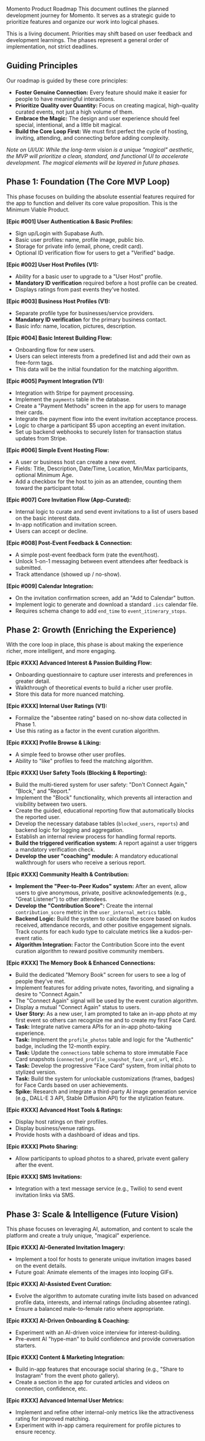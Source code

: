 Momento Product Roadmap
This document outlines the planned development journey for Momento. It serves as a strategic guide to prioritize features and organize our work into logical phases.

This is a living document. Priorities may shift based on user feedback and development learnings. The phases represent a general order of implementation, not strict deadlines.

## Guiding Principles

Our roadmap is guided by these core principles:

- **Foster Genuine Connection:** Every feature should make it easier for people to have meaningful interactions.
- **Prioritize Quality over Quantity:** Focus on creating magical, high-quality curated events, not just a high volume of them.
- **Embrace the Magic:** The design and user experience should feel special, intentional, and a little bit magical.
- **Build the Core Loop First:** We must first perfect the cycle of hosting, inviting, attending, and connecting before adding complexity.

_Note on UI/UX: While the long-term vision is a unique "magical" aesthetic, the MVP will prioritize a clean, standard, and functional UI to accelerate development. The magical elements will be layered in future phases._

## Phase 1: Foundation (The Core MVP Loop)

This phase focuses on building the absolute essential features required for the app to function and deliver its core value proposition. This is the Minimum Viable Product.

**[Epic #001] User Authentication & Basic Profiles:**

- Sign up/Login with Supabase Auth.
- Basic user profiles: name, profile image, public bio.
- Storage for private info (email, phone, credit card).
- Optional ID verification flow for users to get a "Verified" badge.

**[Epic #002] User Host Profiles (V1):**

- Ability for a basic user to upgrade to a "User Host" profile.
- **Mandatory ID verification** required before a host profile can be created.
- Displays ratings from past events they've hosted.

**[Epic #003] Business Host Profiles (V1):**

- Separate profile type for businesses/service providers.
- **Mandatory ID verification** for the primary business contact.
- Basic info: name, location, pictures, description.

**[Epic #004] Basic Interest Building Flow:**

- Onboarding flow for new users.
- Users can select interests from a predefined list and add their own as free-form tags.
- This data will be the initial foundation for the matching algorithm.

**[Epic #005] Payment Integration (V1):**

- Integration with Stripe for payment processing.
- Implement the `payments` table in the database.
- Create a "Payment Methods" screen in the app for users to manage their cards.
- Integrate the payment flow into the event invitation acceptance process.
- Logic to charge a participant $5 upon accepting an event invitation.
- Set up backend webhooks to securely listen for transaction status updates from Stripe.

**[Epic #006] Simple Event Hosting Flow:**

- A user or business host can create a new event.
- Fields: Title, Description, Date/Time, Location, Min/Max participants, optional Minimum Age.
- Add a checkbox for the host to join as an attendee, counting them toward the participant total.

**[Epic #007] Core Invitation Flow (App-Curated):**

- Internal logic to curate and send event invitations to a list of users based on the basic interest data.
- In-app notification and invitation screen.
- Users can accept or decline.

**[Epic #008] Post-Event Feedback & Connection:**

- A simple post-event feedback form (rate the event/host).
- Unlock 1-on-1 messaging between event attendees after feedback is submitted.
- Track attendance (showed up / no-show).

**[Epic #009] Calendar Integration:**

- On the invitation confirmation screen, add an "Add to Calendar" button.
- Implement logic to generate and download a standard `.ics` calendar file.
- Requires schema change to add `end_time` to `event_itinerary_stops`.

## Phase 2: Growth (Enriching the Experience)

With the core loop in place, this phase is about making the experience richer, more intelligent, and more engaging.

**[Epic #XXX] Advanced Interest & Passion Building Flow:**

- Onboarding questionnaire to capture user interests and preferences in greater detail.
- Walkthrough of theoretical events to build a richer user profile.
- Store this data for more nuanced matching.

**[Epic #XXX] Internal User Ratings (V1):**

- Formalize the "absentee rating" based on no-show data collected in Phase 1.
- Use this rating as a factor in the event curation algorithm.

**[Epic #XXX] Profile Browse & Liking:**

- A simple feed to browse other user profiles.
- Ability to "like" profiles to feed the matching algorithm.

**[Epic #XXX] User Safety Tools (Blocking & Reporting):**

- Build the multi-tiered system for user safety: "Don't Connect Again," "Block," and "Report."
- Implement the "Block" functionality, which prevents all interaction and visibility between two users.
- Create the guided, educational reporting flow that automatically blocks the reported user.
- Develop the necessary database tables (`blocked_users`, `reports`) and backend logic for logging and aggregation.
- Establish an internal review process for handling formal reports.
- **Build the triggered verification system:** A report against a user triggers a mandatory verification check.
- **Develop the user "coaching" module:** A mandatory educational walkthrough for users who receive a serious report.

**[Epic #XXX] Community Health & Contribution:**

- **Implement the "Peer-to-Peer Kudos" system:** After an event, allow users to give anonymous, private, positive acknowledgements (e.g., "Great Listener") to other attendees.
- **Develop the "Contribution Score":** Create the internal `contribution_score` metric in the `user_internal_metrics` table.
- **Backend Logic:** Build the system to calculate the score based on kudos received, attendance records, and other positive engagement signals. Track counts for each kudo type to calculate metrics like a kudos-per-event ratio.
- **Algorithm Integration:** Factor the Contribution Score into the event curation algorithm to reward positive community members.

**[Epic #XXX] The Memory Book & Enhanced Connections:**

- Build the dedicated "Memory Book" screen for users to see a log of people they've met.
- Implement features for adding private notes, favoriting, and signaling a desire to "Connect Again."
- The "Connect Again" signal will be used by the event curation algorithm.
- Display a mutual "Connect Again" status to users.
- **User Story:** As a new user, I am prompted to take an in-app photo at my first event so others can recognize me and to create my first Face Card.
- **Task:** Integrate native camera APIs for an in-app photo-taking experience.
- **Task:** Implement the `profile_photos` table and logic for the "Authentic" badge, including the 12-month expiry.
- **Task:** Update the `connections` table schema to store immutable Face Card snapshots (`connected_profile_snapshot_face_card_url`, etc.).
- **Task:** Develop the progressive "Face Card" system, from initial photo to stylized version.
- **Task:** Build the system for unlockable customizations (frames, badges) for Face Cards based on user achievements.
- **Spike:** Research and integrate a third-party AI image generation service (e.g., DALL-E 3 API, Stable Diffusion API) for the stylization feature.

**[Epic #XXX] Advanced Host Tools & Ratings:**

- Display host ratings on their profiles.
- Display business/venue ratings.
- Provide hosts with a dashboard of ideas and tips.

**[Epic #XXX] Photo Sharing:**

- Allow participants to upload photos to a shared, private event gallery after the event.

**[Epic #XXX] SMS Invitations:**

- Integration with a text message service (e.g., Twilio) to send event invitation links via SMS.

## Phase 3: Scale & Intelligence (Future Vision)

This phase focuses on leveraging AI, automation, and content to scale the platform and create a truly unique, "magical" experience.

**[Epic #XXX] AI-Generated Invitation Imagery:**

- Implement a tool for hosts to generate unique invitation images based on the event details.
- Future goal: Animate elements of the images into looping GIFs.

**[Epic #XXX] AI-Assisted Event Curation:**

- Evolve the algorithm to automate curating invite lists based on advanced profile data, interests, and internal ratings (including absentee rating).
- Ensure a balanced male-to-female ratio where appropriate.

**[Epic #XXX] AI-Driven Onboarding & Coaching:**

- Experiment with an AI-driven voice interview for interest-building.
- Pre-event AI "hype-man" to build confidence and provide conversation starters.

**[Epic #XXX] Content & Marketing Integration:**

- Build in-app features that encourage social sharing (e.g., "Share to Instagram" from the event photo gallery).
- Create a section in the app for curated articles and videos on connection, confidence, etc.

**[Epic #XXX] Advanced Internal User Metrics:**

- Implement and refine other internal-only metrics like the attractiveness rating for improved matching.
- Experiment with in-app camera requirement for profile pictures to ensure recency.

